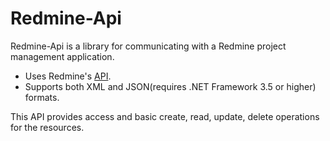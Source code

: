# Redmine-Api

 Redmine-Api is a library for communicating with a Redmine project management application.
 
* Uses Redmine's [API](http://www.redmine.org/projects/redmine/wiki/Rest_api/).
* Supports both XML and JSON(requires .NET Framework 3.5 or higher) formats.

This API provides access and basic create, read, update, delete operations for the resources.



